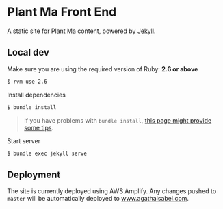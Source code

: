# Plant Ma Front End

A static site for Plant Ma content, powered by [Jekyll](https://jekyllrb.com).

## Local dev

Make sure you are using the required version of Ruby: **2.6 or above**
```sh
$ rvm use 2.6
```

Install dependencies
```sh
$ bundle install
```

> If you have problems with `bundle install`, [this page might provide some tips](https://bundler.io/blog/2019/05/14/solutions-for-cant-find-gem-bundler-with-executable-bundle.html).

Start server
```sh
$ bundle exec jekyll serve
```

## Deployment

The site is currently deployed using AWS Amplify. Any changes pushed to `master` will be automatically deployed to www.agathaisabel.com.
